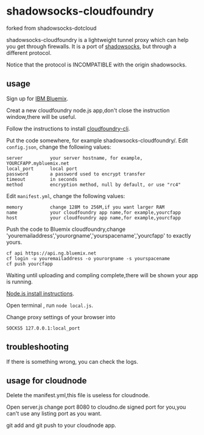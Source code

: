 shadowsocks-cloudfoundry
===========

forked from shadowsocks-dotcloud

shadowsocks-cloudfoundry is a lightweight tunnel proxy which can help you get through
 firewalls. It is a port of [shadowsocks](https://github.com/clowwindy/shadowsocks), but
 through a different protocol.


Notice that the protocol is INCOMPATIBLE with the origin shadowsocks.

usage
-----------

Sign up for [IBM Bluemix](https://console.ng.bluemix.net/).

Creat a new cloudfoundry node.js app,don't close the instruction window,there will be useful.

Follow the instructions to install [cloudfoundry-cli](https://github.com/cloudfoundry/cli).

Put the code somewhere, for example shadowsocks-cloudfoundry/. Edit `config.json`, change the following values:

    server          your server hostname, for example, YOURCFAPP.mybluemix.net
    local_port      local port
    password        a password used to encrypt transfer
    timeout         in seconds
    method          encryption method, null by default, or use "rc4"

Edit `manifest.yml`, change the following values:

    memory          change 128M to 256M,if you want larger RAM
    name            your cloudfoundry app name,for example,yourcfapp
    host            your cloudfoundry app name,for example,yourcfapp

Push the code to Bluemix cloudfoundry,change 'youremailaddress','yourorgname','yourspacename','yourcfapp' to exactly yours.

    cf api https://api.ng.bluemix.net
    cf login -u youremailaddress -o yourorgname -s yourspacename
    cf push yourcfapp

Waiting until uploading and compling complete,there will be shown your app is running.

[Node.js install instructions](https://github.com/nodesource/distributions).

Open terminal , run `node local.js`.

Change proxy settings of your browser into

    SOCKS5 127.0.0.1:local_port


troubleshooting
----------------

If there is something wrong, you can check the logs.

usage for cloudnode
-----------

Delete the manifest.yml,this file is useless for cloudnode.

Open server.js change port 8080 to cloudno.de signed port for you,you can't use any listing port as you want.

git add and git push to your cloudnode app.
